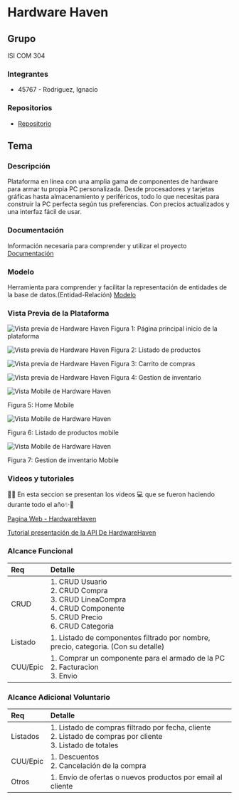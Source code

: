 # Hardware Haven

## Grupo
ISI COM 304 
### Integrantes 
* 45767 - Rodriguez, Ignacio

### Repositorios
* [Repositorio](https://github.com/jcaldani/DSW-2024-Hardware-Haven.git)
  
## Tema
### Descripción
Plataforma en línea con una amplia gama de componentes de hardware para armar tu propia PC personalizada. Desde procesadores y tarjetas gráficas hasta almacenamiento y periféricos, todo lo que necesitas para construir la PC perfecta según tus preferencias. Con precios actualizados y una interfaz fácil de usar.

### Documentación
Información necesaria para comprender y utilizar el proyecto 
[Documentación](https://github.com/jcaldani/DSW-2024-Hardware-Haven/blob/main/Documentation/Hardware%20Haven.pdf) 

### Modelo
Herramienta para comprender y facilitar la representación de entidades de la base de datos.​(Entidad-Relación)
[Modelo](https://drive.google.com/file/d/1lfZbuE-fTsi7OdIdjwb3Q5HKmJMzFImU/view?usp=sharing) 

### Vista Previa de la Plataforma
![Vista previa de Hardware Haven](https://github.com/Xraidth/HardwareHaven/blob/main/Frontend/HardwareHaven/src/assets/images/Screenshot.png)
Figura 1: Página principal inicio de la plataforma

![Vista previa de Hardware Haven](https://github.com/Xraidth/HardwareHaven/blob/main/Frontend/HardwareHaven/src/assets/images/Screenshot2.png)
Figura 2: Listado de productos

![Vista previa de Hardware Haven](https://github.com/Xraidth/HardwareHaven/blob/main/Frontend/HardwareHaven/src/assets/images/Screenshot3.png)
Figura 3: Carrito de compras

![Vista previa de Hardware Haven](https://github.com/Xraidth/HardwareHaven/blob/main/Frontend/HardwareHaven/src/assets/images/Screenshot4.png)
Figura 4: Gestion de inventario

![Vista Mobile de Hardware Haven](https://github.com/Xraidth/HardwareHaven/blob/main/Frontend/HardwareHaven/src/assets/images/Screenshot5.png)

Figura 5: Home Mobile

![Vista Mobile de Hardware Haven](https://github.com/Xraidth/HardwareHaven/blob/main/Frontend/HardwareHaven/src/assets/images/Screenshot6.png)

Figura 6: Listado de productos mobile

![Vista Mobile de Hardware Haven](https://github.com/Xraidth/HardwareHaven/blob/main/Frontend/HardwareHaven/src/assets/images/Screenshot7.png)

Figura 7: Gestion de inventario Mobile


### Videos y tutoriales
🎥✨ En esta seccion se presentan los videos 💻 que se fueron haciendo durante todo el año✨🎥

[Pagina Web - HardwareHaven](https://youtu.be/PCefMZShqMk)

[Tutorial presentación de la API De HardwareHaven](https://youtu.be/nn3WUDYC7xk)


### Alcance Funcional
|Req|Detalle|
|:-|:-|
|CRUD |1. CRUD Usuario<br>2. CRUD Compra<br>3. CRUD LineaCompra<br>4. CRUD Componente<br>5. CRUD Precio<br>6. CRUD Categoria|
|Listado |1. Listado de componentes filtrado por nombre, precio, categoria. (Con su detalle)|
|CUU/Epic|1. Comprar un componente para el armado de la PC <br>2. Facturacion <br>3. Envio|


### Alcance Adicional Voluntario

|Req|Detalle|
|:-|:-|
|Listados |1. Listado de compras filtrado por fecha, cliente <br>2. Listado de compras por cliente<br>3. Listado de totales|
|CUU/Epic|1. Descuentos<br>2. Cancelación de la compra|
|Otros|1. Envío de ofertas o nuevos productos por email al cliente|


